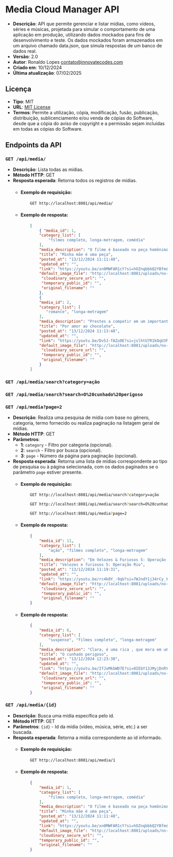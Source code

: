 # Media Cloud Manager API

- **Descrição**: API que permite gerenciar e listar mídias, como vídeos, séries e músicas, projetada para simular o comportamento de uma aplicação em produção, utilizando dados mockados para fins de desenvolvimento e teste. Os dados mockados foram armazenados em um arquivo chamado data.json, que simula respostas de um banco de dados real.
- **Versão**: 2.0
- **Autor**: Ronaldo Lopes <contato@innovatecodes.com>
- **Criado em**: 10/12/2024
- **Última atualização**: 07/02/2025

## Licença

- **Tipo**: MIT
- **URL**: [MIT License](https://opensource.org/licenses/MIT)
- **Termos**: Permite a utilização, cópia, modificação, fusão, publicação, distribuição, sublicenciamento e/ou venda de cópias do Software, desde que a cópia do aviso de copyright e a permissão sejam incluídas em todas as cópias do Software.

## Endpoints da API

### `GET /api/media/`
- **Descrição**: Lista todas as mídias.
- **Método HTTP**: GET
- **Resposta esperada**: Retorna todos os registros de mídias.
  - #### Exemplo de requisição:
    ```bash
        GET http://localhost:8081/api/media/
    ```
  - #### Exemplo de resposta: 
    ```json
        [
            { "media_id": 1,
            "category_list": [
                "filmes completo, longa-metragem, comédia"
            ],
            "media_description": "O filme é baseado na peça homônima criada e estrelada pelo próprio Paulo e que levou milhões de espectadores ao teatro ao longo dos anos em cartaz.",
            "title": "Minha mãe é uma peça",
            "posted_at": "13/12/2024 11:11:48",
            "updated_at": "",
            "link": "https://youtu.be/xn0MWFAR1cY?si=hOZnqbbbQ2YBfmdC",
            "default_image_file": "http://localhost:8081/uploads/no-image.jpg",
             "cloudinary_secure_url": "",
             "temporary_public_id": "",
             "original_filename": ""
            },
            {
            "media_id": 2,
            "category_list": [
               "romance", "longa-metragem"
            ],
            "media_description": "Prestes a competir em um importante concurso culinário, Ária, uma confeteira talentosa, vê seus planos desmoronarem quando seu parceiro a abandona poucos dias antes do evento. Desesperada, ela encontra apoio em um charmoso pai solteiro que a ajuda a descobrir não apenas um ingrediente secreto para sua receita,  mas também o caminho para a verdadeira felicidade. Confeteira Desesperada Encontra o Ingrediente Secreto da Felicidade!",
            "title": "Por amor ao chocolate",
            "posted_at": "13/12/2024 11:13:48",
            "updated_at": "",
            "link": "https://youtu.be/Dv5J-fAZu0E?si=jslhtU7R1kOqU3Fc",
            "default_image_file": "http://localhost:8081/uploads/no-image.jpg",
             "cloudinary_secure_url": "",
             "temporary_public_id": "",
             "original_filename": ""
            }                       
        ]          
    ```

### `GET /api/media/search?category=ação` 
### `GET /api/media/search?search=O%20cunhado%20perigoso` 
### `GET /api/media?page=2`
- **Descrição**:  Realiza uma pesquisa de mídia com base no gênero, categoria, termo fornecido ou realiza paginação na listagem geral de mídias.
- **Método HTTP**: GET
- **Parâmetros**:
  - **1**: `category` - Filtro por categoria (opcional).
  - **2**: `search` - Filtro por busca (opcional).
  - **3**: `page` -  Número da página para paginação (opcional).  
- **Resposta esperada**: Retorna uma lista de mídias correspondente ao tipo de pesquisa ou à página selecionada, com os dados paginados se o parâmetro `page` estiver presente.
  - #### Exemplo de requisição:
    ```bash
        GET http://localhost:8081/api/media/search?category=ação
    ```
    ```bash
        GET http://localhost:8081/api/media/search?search=O%20cunhado%20perigoso
    ```
    ```bash
        GET http://localhost:8081/api/media?page=2
    ```
  - #### Exemplo de resposta:
    ```json
        {
            "media_id": 11,
            "category_list": [
                "ação", "filmes completo", "longa-metragem"
            ],
            "media_description": "Em Velozes & Furiosos 5: Operação Rio, Dominic Toretto (Vin Diesel) foi resgatado da prisão por sua irmã Mia (Jordana Brewster) e Brian O'Conner (Paul Walker), que realizam um ousa...",
            "title": "Velozes e furiosos 5: Operação Rio",
            "posted_at": "13/12/2024 11:19:31",
            "updated_at": "",
            "link": "https://youtu.be/rc4k0Y_-9qU?si=7WJndY1j34rCy_Yg",
            "default_image_file": "http://localhost:8081/uploads/no-image.jpg",
             "cloudinary_secure_url": "",
             "temporary_public_id": "",
             "original_filename": ""
        }              
    ```

  - #### Exemplo de resposta:
    ```json
        {
            "media_id": 6,
            "category_list": [
                "suspense", "filmes completo", "longa-metragem"
            ],
            "media_description": "Clara, é uma rica , que mora em um lugar com vizinhos ricos, mas ela tem seu mundo virado de cabeça para baixo com a chegada inesperada do seu cunhado.",
            "title": "O cunhado perigoso",
            "posted_at": "13/12/2024 12:23:30",
            "updated_at": "",
            "link": "https://youtu.be/IfJoMkbWD7E?si=0IEbY13JMyjDnRYR",
            "default_image_file": "http://localhost:8081/uploads/no-image.jpg",
             "cloudinary_secure_url": "",
             "temporary_public_id": "",
             "original_filename": ""
        }              
    ```

### `GET /api/media/{id}`
- **Descrição**: Busca uma mídia específica pelo id.
- **Método HTTP**: GET
- **Parâmetros**: `{id}` - Id da mídia (vídeo, música, série, etc.) a ser buscada.
- **Resposta esperada**: Retorna a mídia correspondente ao id informado.
  - #### Exemplo de requisição:
    ```bash
        GET http://localhost:8081/api/media/1
    ```
  - #### Exemplo de resposta:
    ```json
        {
            "media_id": 1,
            "category_list": [
                "filmes completo, longa-metragem, comédia"
            ],
            "media_description": "O filme é baseado na peça homônima criada e estrelada pelo próprio Paulo e que levou milhões de espectadores ao teatro ao longo dos anos em cartaz.",
            "title": "Minha mãe é uma peça",
            "posted_at": "13/12/2024 11:11:48",
            "updated_at": "",
            "link": "https://youtu.be/xn0MWFAR1cY?si=hOZnqbbbQ2YBfmdC",
            "default_image_file": "http://localhost:8081/uploads/no-image.jpg",
            "cloudinary_secure_url": "",
            "temporary_public_id": "",
            "original_filename": ""
        }
    ```

